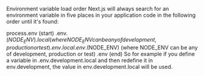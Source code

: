 Environment variable load order
Next.js will always search for an environment variable in five places in your application code in the following order until it's found:

process.env (start)
.env.$(NODE_ENV).local (where NODE_ENV can be any of development, production or test)
.env.local
.env.$(NODE_ENV) (where NODE_ENV can be any of development, production or test)
.env (end)
So for example if you define a variable in .env.development.local and then redefine it in env.development, the value in env.development.local will be used.


